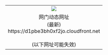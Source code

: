 ﻿<table>
  <tr></tr>
  <tr><td colspan=2 align=center><img src="https://d1pbe3bh0xf2jo.cloudfront.net/Up/oGate.jpg" /></td></tr>
  <tr><td colspan=2 align=center>网门动态网址<br/>(最新)
<br>https://d1pbe3bh0xf2jo.cloudfront.net
<br/><br/>(以下网址可能失效)
    </td>
  </tr>
</table>
